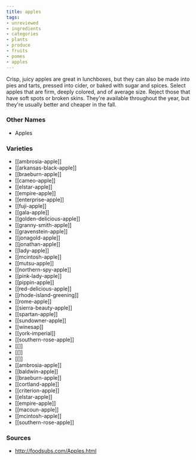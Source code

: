 ```yaml
---
title: apples
tags:
- unreviewed
- ingredients
- categories
- plants
- produce
- fruits
- pomes
- apples
---
```

Crisp, juicy apples are great in lunchboxes, but they can also be made into pies and tarts, pressed into cider, or baked with sugar and spices. Select apples that are firm, deeply colored, and of average size. Reject those that have soft spots or broken skins. They're available throughout the year, but they're usually better and cheaper in the fall.

### Other Names

* Apples

### Varieties

* [[ambrosia-apple]]
* [[arkansas-black-apple]]
* [[braeburn-apple]]
* [[cameo-apple]]
* [[elstar-apple]]
* [[empire-apple]]
* [[enterprise-apple]]
* [[fuji-apple]]
* [[gala-apple]]
* [[golden-delicious-apple]]
* [[granny-smith-apple]]
* [[gravenstein-apple]]
* [[jonagold-apple]]
* [[jonathan-apple]]
* [[lady-apple]]
* [[mcintosh-apple]]
* [[mutsu-apple]]
* [[northern-spy-apple]]
* [[pink-lady-apple]]
* [[pippin-apple]]
* [[red-delicious-apple]]
* [[rhode-island-greening]]
* [[rome-apple]]
* [[sierra-beauty-apple]]
* [[spartan-apple]]
* [[sundowner-apple]]
* [[winesap]]
* [[york-imperial]]
* [[southern-rose-apple]]
* [[]]
* [[]]
* [[]]
* [[ambrosia-apple]]
* [[baldwin-apple]]
* [[braeburn-apple]]
* [[cortland-apple]]
* [[criterion-apple]]
* [[elstar-apple]]
* [[empire-apple]]
* [[macoun-apple]]
* [[mcintosh-apple]]
* [[southern-rose-apple]]

### Sources
* http://foodsubs.com/Apples.html
